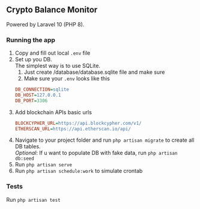 ## Crypto Balance Monitor

Powered by Laravel 10 (PHP 8).

### Running the app

1) Copy and fill out local `.env` file
2) Set up you DB. </br>
   The simplest way is to use SQLite.
    1) Just create <path-to-your-project>/database/database.sqlite file and make sure
    2) Make sure your `.env` looks like this </br>
   ````ini
   DB_CONNECTION=sqlite
   DB_HOST=127.0.0.1
   DB_PORT=3306
   ````
3) Add blockchain APIs basic urls
    ````ini
    BLOCKCYPHER_URL=https://api.blockcypher.com/v1/
    ETHERSCAN_URL=https://api.etherscan.io/api/
    ````
4) Navigate to your project folder and run `php artisan migrate` to create all DB tables. </br> *Optional*: If u want to
   populate DB with fake data, run `php artisan db:seed`
5) Run `php artisan serve`
6) Run `php artisan schedule:work` to simulate crontab

### Tests

Run `php artisan test`

